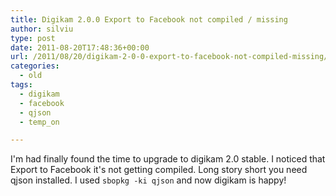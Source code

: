 ```yaml
---
title: Digikam 2.0.0 Export to Facebook not compiled / missing
author: silviu
type: post
date: 2011-08-20T17:48:36+00:00
url: /2011/08/20/digikam-2-0-0-export-to-facebook-not-compiled-missing/
categories:
  - old
tags:
  - digikam
  - facebook
  - qjson
  - temp_on

---
```

I'm had finally found the time to upgrade to digikam 2.0 stable. I noticed that Export to Facebook it's not getting compiled. Long story short you need qjson installed. I used `sbopkg -ki qjson` and now digikam is happy!